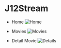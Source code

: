 # J12Stream
- Home
<img src="https://i.imgur.com/x7oeHt5.png" alt="Home" border="0"></a>

- Movies
<img src="https://i.imgur.com/ozBuVvK.png" alt="Movies" border="0"></a>

- Detail Movie
<img src="https://i.imgur.com/fTKTaj9.png" alt="Details" border="0"></a>